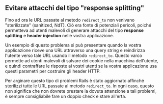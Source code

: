 ## Evitare attacchi del tipo "response splitting"

Fino ad ora le URL passate al metodo `redirect_to` non venivano "sterilizzate" (sanitized, NdT). Ciò era fonte di potenziali pericoli, poiché permetteva ad utenti malevoli di generare attacchi del tipo **response splitting** e **header injection** nelle vostra applicazione.

Un esempio di questo problema si può presentare quando la vostra applicazione riceve una URL attraverso una query string e reindirizza l'utente verso tale URL usando il metodo `redirect_to`. Questo varco permette ad utenti malevoli di salvare dei cookie nella macchina dell'utente, e quindi contraffare le risposte ai vostri utenti se la vostra applicazione usa questi parametri per costruire gli header HTTP.

Per arginare questo tipo di problemi Rails è stato aggiornato affinché sterilizzi tutte le URL passate al metodo `redirect_to`. In ogni caso, questo non significa che non dovrete prestare la dovuta attenzione a tali problemi, è sempre consigliabile fare un doppio check e stare all'erta.

